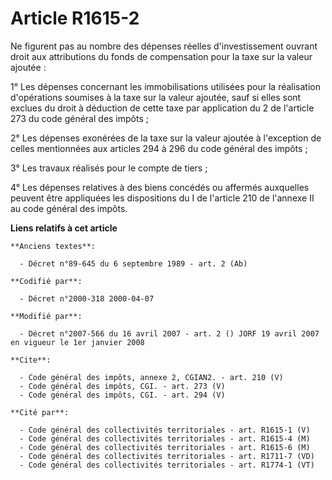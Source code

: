 # Article R1615-2

Ne figurent pas au nombre des dépenses réelles d'investissement ouvrant droit aux attributions du fonds de compensation pour
la taxe sur la valeur ajoutée : 

1° Les dépenses concernant les immobilisations utilisées pour la réalisation d'opérations soumises à la taxe sur la valeur
ajoutée, sauf si elles sont exclues du droit à déduction de cette taxe par application du 2 de l'article 273 du code général
des impôts ; 

2° Les dépenses exonérées de la taxe sur la valeur ajoutée à l'exception de celles mentionnées aux articles 294 à 296 du code
général des impôts ; 

3° Les travaux réalisés pour le compte de tiers ; 

4° Les dépenses relatives à des biens concédés ou affermés auxquelles peuvent être appliquées les dispositions du I de
l'article 210 de l'annexe II au code général des impôts.

**Liens relatifs à cet article**

	**Anciens textes**:

	  - Décret n°89-645 du 6 septembre 1989 - art. 2 (Ab)

	**Codifié par**:

	  - Décret n°2000-318 2000-04-07

	**Modifié par**:

	  - Décret n°2007-566 du 16 avril 2007 - art. 2 () JORF 19 avril 2007 en vigueur le 1er janvier 2008

	**Cite**:

	  - Code général des impôts, annexe 2, CGIAN2. - art. 210 (V)
	  - Code général des impôts, CGI. - art. 273 (V)
	  - Code général des impôts, CGI. - art. 294 (V)

	**Cité par**:

	  - Code général des collectivités territoriales - art. R1615-1 (V)
	  - Code général des collectivités territoriales - art. R1615-4 (M)
	  - Code général des collectivités territoriales - art. R1615-6 (M)
	  - Code général des collectivités territoriales - art. R1711-7 (VD)
	  - Code général des collectivités territoriales - art. R1774-1 (VT)
